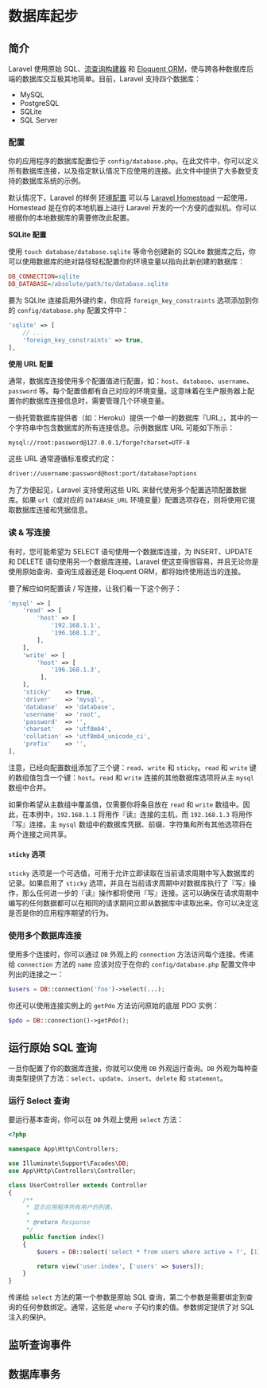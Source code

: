 # 数据库起步

## 简介

Laravel 使用原始 SQL、[流查询构建器](https://laravel.com/docs/5.8/queries) 和 [Eloquent ORM](https://laravel.com/docs/5.8/eloquent)，使与跨各种数据库后端的数据库交互极其地简单。目前，Laravel 支持四个数据库：

* MySQL
* PostgreSQL
* SQLite
* SQL Server

### 配置

你的应用程序的数据库配置位于 `config/database.php`。在此文件中，你可以定义所有数据库连接，以及指定默认情况下应使用的连接。此文件中提供了大多数受支持的数据库系统的示例。

默认情况下，Laravel 的样例 [环境配置](https://laravel.com/docs/5.8/configuration#environment-configuration) 可以与 [Laravel Homestead](https://laravel.com/docs/5.8/homestead) 一起使用，Homestead 是在你的本地机器上进行 Laravel 开发的一个方便的虚拟机。你可以根据你的本地数据库的需要修改此配置。

**SQLite 配置**

使用 `touch database/database.sqlite` 等命令创建新的 SQLite 数据库之后，你可以使用数据库的绝对路径轻松配置你的环境变量以指向此新创建的数据库：

```ini
DB_CONNECTION=sqlite
DB_DATABASE=/absolute/path/to/database.sqlite
```

要为 SQLite 连接启用外键约束，你应将 `foreign_key_constraints` 选项添加到你的 `config/database.php` 配置文件中：

```php
'sqlite' => [
    // ...
    'foreign_key_constraints' => true,
],
```

**使用 URL 配置**

通常，数据库连接使用多个配置值进行配置，如：`host`、`database`、`username`、`password` 等。每个配置值都有自己对应的环境变量。这意味着在生产服务器上配置你的数据库连接信息时，需要管理几个环境变量。

一些托管数据库提供者（如：Heroku）提供一个单一的数据库『URL』，其中的一个字符串中包含数据库的所有连接信息。示例数据库 URL 可能如下所示：

```bash
mysql://root:password@127.0.0.1/forge?charset=UTF-8
```

这些 URL 通常遵循标准模式约定：

```bash
driver://username:password@host:port/database?options
```

为了方便起见，Laravel 支持使用这些 URL 来替代使用多个配置选项配置数据库。如果 `url`（或对应的 `DATABASE_URL` 环境变量）配置选项存在，则将使用它提取数据库连接和凭据信息。

### 读 & 写连接

有时，您可能希望为 SELECT 语句使用一个数据库连接，为 INSERT、UPDATE 和 DELETE 语句使用另一个数据库连接。Laravel 使这变得很容易，并且无论你是使用原始查询、查询生成器还是 Eloquent ORM，都将始终使用适当的连接。

要了解应如何配置读 / 写连接，让我们看一下这个例子：

```php
'mysql' => [
    'read' => [
        'host' => [
            '192.168.1.1',
            '196.168.1.2',
        ],
    ],
    'write' => [
        'host' => [
            '196.168.1.3',
         ],
    ],
    'sticky'    => true,
    'driver'    => 'mysql',
    'database'  => 'database',
    'username'  => 'root',
    'password'  => '',
    'charset'   => 'utf8mb4',
    'collation' => 'utf8mb4_unicode_ci',
    'prefix'    => '',
],
```

注意，已经向配置数组添加了三个键：`read`、`write` 和 `sticky`。`read` 和 `write` 键的数组值包含一个键：`host`。`read` 和 `write` 连接的其他数据库选项将从主 `mysql` 数组中合并。

如果你希望从主数组中覆盖值，仅需要你将条目放在 `read` 和 `write` 数组中。因此，在本例中，`192.168.1.1` 将用作『读』连接的主机，而 `192.168.1.3` 将用作『写』连接。主 `mysql` 数组中的数据库凭据、前缀、字符集和所有其他选项将在两个连接之间共享。

#### `sticky` 选项

`sticky` 选项是一个可选值，可用于允许立即读取在当前请求周期中写入数据库的记录。如果启用了 `sticky` 选项，并且在当前请求周期中对数据库执行了『写』操作，那么任何进一步的『读』操作都将使用『写』连接。这可以确保在请求周期中编写的任何数据都可以在相同的请求期间立即从数据库中读取出来。你可以决定这是否是你的应用程序期望的行为。

### 使用多个数据库连接

使用多个连接时，你可以通过 `DB` 外观上的 `connection` 方法访问每个连接。传递给 `connection` 方法的 `name` 应该对应于在你的 `config/database.php` 配置文件中列出的连接之一：

```php
$users = DB::connection('foo')->select(...);
```

你还可以使用连接实例上的 `getPdo` 方法访问原始的底层 PDO 实例：

```php
$pdo = DB::connection()->getPdo();
```

## 运行原始 SQL 查询

一旦你配置了你的数据库连接，你就可以使用 `DB` 外观运行查询。`DB` 外观为每种查询类型提供了方法：`select`、`update`、`insert`、`delete` 和 `statement`。

### 运行 Select 查询

要运行基本查询，你可以在 `DB` 外观上使用 `select` 方法：

```php
<?php

namespace App\Http\Controllers;

use Illuminate\Support\Facades\DB;
use App\Http\Controllers\Controller;

class UserController extends Controller
{
    /**
     * 显示应用程序所有用户的列表。
     *
     * @return Response
     */
    public function index()
    {
        $users = DB::select('select * from users where active = ?', [1]);

        return view('user.index', ['users' => $users]);
    }
}
```

传递给 `select` 方法的第一个参数是原始 SQL 查询，第二个参数是需要绑定到查询的任何参数绑定。通常，这些是 `where` 子句约束的值。参数绑定提供了对 SQL 注入的保护。

## 监听查询事件

## 数据库事务
